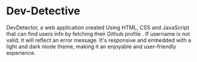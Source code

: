 # Dev-Detective
DevDetector, a web application created Using HTML, CSS and JavaScript that can find users info by fetching their Github profile . If username is not valid, it will reflect an error message. It's responsive and embedded with a light and dark mode theme, making it an enjoyable and user-friendly experience. 
